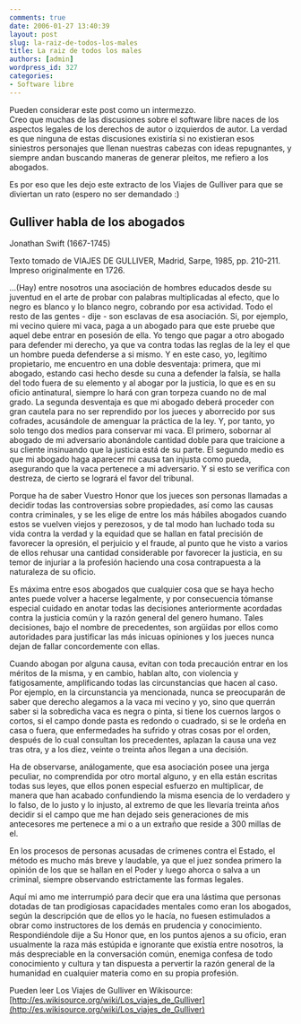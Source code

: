 ```yaml
---
comments: true
date: 2006-01-27 13:40:39
layout: post
slug: la-raiz-de-todos-los-males
title: La raiz de todos los males
authors: [admin]
wordpress_id: 327
categories:
- Software libre
---
```


Pueden considerar este post como un intermezzo.  
Creo que muchas de las discusiones sobre el software libre naces de los aspectos legales de los derechos de autor o izquierdos de autor. La verdad es que ninguna de estas discusiones existiría si no existieran esos siniestros personajes que llenan nuestras cabezas con ideas repugnantes, y siempre andan buscando maneras de generar pleitos, me refiero a los abogados.

Es por eso que les dejo este extracto de los Viajes de Gulliver para que se diviertan un rato (espero no ser demandado :)

## Gulliver habla de los abogados

Jonathan Swift (1667-1745)

Texto tomado de VIAJES DE GULLIVER, Madrid, Sarpe, 1985, pp. 210-211.   
Impreso originalmente en 1726.

...(Hay) entre nosotros una asociación de hombres educados desde su juventud en el arte de probar con palabras multiplicadas al efecto, que lo negro es blanco y lo blanco negro, cobrando por esa actividad. Todo el resto de las gentes - dije - son esclavas de esa asociación. Si, por ejemplo, mi vecino quiere mi vaca, paga a un abogado para que este pruebe que aquel debe entrar en posesión de ella. Yo tengo que pagar a otro abogado para defender mi derecho, ya que va contra todas las reglas de la ley el que un hombre pueda defenderse a si mismo. Y en este caso, yo, legítimo propietario, me encuentro en una doble desventaja: primera, que mi abogado, estando casi hecho desde su cuna a defender la falsía, se halla del todo fuera de su elemento y al abogar por la justicia, lo que es en su oficio antinatural, siempre lo hará con gran torpeza cuando no de mal grado. La segunda desventaja es que mi abogado deberá proceder con gran cautela para no ser reprendido por los jueces y aborrecido por sus cofrades, acusándole de amenguar la práctica de la ley. Y, por tanto, yo solo tengo dos medios para conservar mi vaca. El primero, sobornar al abogado de mi adversario abonándole cantidad doble para que traicione a su cliente insinuando que la justicia está de su parte. El segundo medio es que mi abogado haga aparecer mi causa tan injusta como pueda, asegurando que la vaca pertenece a mi adversario. Y si esto se verifica con destreza, de cierto se logrará el favor del tribunal.

Porque ha de saber Vuestro Honor que los jueces son personas llamadas a decidir todas las controversias sobre propiedades, así como las causas contra criminales, y se les elige de entre los más hábiles abogados cuando estos se vuelven viejos y perezosos, y de tal modo han luchado toda su vida contra la verdad y la equidad que se hallan en fatal precisión de favorecer la opresión, el perjuicio y el fraude, al punto que he visto a varios de ellos rehusar una cantidad considerable por favorecer la justicia, en su temor de injuriar a la profesión haciendo una cosa contrapuesta a la naturaleza de su oficio.

Es máxima entre esos abogados que cualquier cosa que se haya hecho antes puede volver a hacerse legalmente, y por consecuencia tómanse especial cuidado en anotar todas las decisiones anteriormente acordadas contra la justicia común y la razón general del genero humano. Tales decisiones, bajo el nombre de precedentes, son argüidas por ellos como autoridades para justificar las más inicuas opiniones y los jueces nunca dejan de fallar concordemente con ellas.

Cuando abogan por alguna causa, evitan con toda precaución entrar en los méritos de la misma, y en cambio, hablan alto, con violencia y fatigosamente, amplificando todas las circunstancias que hacen al caso. Por ejemplo, en la circunstancia ya mencionada, nunca se preocuparán de saber que derecho alegamos a la vaca mi vecino y yo, sino que querrán saber si la sobredicha vaca es negra o pinta, si tiene los cuernos largos o cortos, si el campo donde pasta es redondo o cuadrado, si se le ordeña en casa o fuera, que enfermedades ha sufrido y otras cosas por el orden, después de lo cual consultan los precedentes, aplazan la causa una vez tras otra, y a los diez, veinte o treinta años llegan a una decisión.

Ha de observarse, análogamente, que esa asociación posee una jerga peculiar, no comprendida por otro mortal alguno, y en ella están escritas todas sus leyes, que ellos ponen especial esfuerzo en multiplicar, de manera que han acabado confundiendo la misma esencia de lo verdadero y lo falso, de lo justo y lo injusto, al extremo de que les llevaría treinta años decidir si el campo que me han dejado seis generaciones de mis antecesores me pertenece a mi o a un extraño que reside a 300 millas de el.

En los procesos de personas acusadas de crímenes contra el Estado, el método es mucho más breve y laudable, ya que el juez sondea primero la opinión de los que se hallan en el Poder y luego ahorca o salva a un criminal, siempre observando estrictamente las formas legales.

Aquí mi amo me interrumpió para decir que era una lástima que personas dotadas de tan prodigiosas capacidades mentales como eran los abogados, según la descripción que de ellos yo le hacía, no fuesen estimulados a obrar como instructores de los demás en prudencia y conocimiento. Respondiéndole dije a Su Honor que, en los puntos ajenos a su oficio, eran usualmente la raza más estúpida e ignorante que existía entre nosotros, la más despreciable en la conversación común, enemiga confesa de todo conocimiento y cultura y tan dispuesta a pervertir la razón general de la humanidad en cualquier materia como en su propia profesión.

Pueden leer Los Viajes de Gulliver en Wikisource: [http://es.wikisource.org/wiki/Los_viajes_de_Gulliver](http://es.wikisource.org/wiki/Los_viajes_de_Gulliver)



